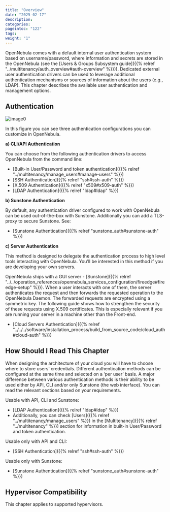 ```yaml
---
title: "Overview"
date: "2025-02-17"
description:
categories:
pageintoc: "122"
tags:
weight: "1"
---
```


<a id="external-auth"></a>

<!--# Overview -->

OpenNebula comes with a default internal user authentication system based on username/password, where information and secrets are stored in the OpenNebula (see the [Users & Groups Subsystem guide]({{% relref "../multitenancy/auth_overview#auth-overview" %}})). Dedicated external user authentication drivers can be used to leverage additional authentication mechanisms or sources of information about the users (e.g., LDAP). This chapter describes the available user authentication and management options.

## Authentication

![image0](/images/auth_options_350.png)

In this figure you can see three authentication configurations you can customize in OpenNebula.

**a) CLI/API Authentication**

You can choose from the following authentication drivers to access OpenNebula from the command line:

- [Built-in User/Password and token authentication]({{% relref "../multitenancy/manage_users#manage-users" %}})
- [SSH Authentication]({{% relref "ssh#ssh-auth" %}})
- [X.509 Authentication]({{% relref "x509#x509-auth" %}})
- [LDAP Authentication]({{% relref "ldap#ldap" %}})

**b) Sunstone Authentication**

By default, any authentication driver configured to work with OpenNebula can be used out-of-the-box with Sunstone. Additionally you can add a TLS-proxy to secure Sunstone. See:

- [Sunstone Authentication]({{% relref "sunstone_auth#sunstone-auth" %}})

**c) Server Authentication**

This method is designed to delegate the authentication process to high level tools interacting with OpenNebula. You’ll be interested in this method if you are developing your own servers.

OpenNebula ships with a GUI server - [Sunstone]({{% relref "../../operation_references/opennebula_services_configuration/fireedge#fireedge-setup" %}}). When a user interacts with one of them, the server authenticates the request and then forwards the requested operation to the OpenNebula Daemon. The forwarded requests are encrypted using a symmetric key. The following guide shows how to strengthen the security of these requests using X.509 certificates. This is especially relevant if you are running your server in a machine other than the Front-end.

- [Cloud Servers Authentication]({{% relref "../../../software/installation_process/build_from_source_code/cloud_auth#cloud-auth" %}})

## How Should I Read This Chapter

When designing the architecture of your cloud you will have to choose where to store users’ credentials. Different authentication methods can be configured at the same time and selected on a ‘per user’ basis. A major difference between various authentication methods is their ability to be used either by API, CLI and/or only Sunstone (the web interface). You can read the relevant sections based on your requirements.

Usable with API, CLI and Sunstone:

* [LDAP Authentication]({{% relref "ldap#ldap" %}})
* Additionally, you can check [Users]({{% relref "../multitenancy/manage_users" %}}) in the [Multitenancy]({{% relref "../multitenancy" %}}) section for information in built-in User/Password and token authentication.

Usable only with API and CLI:

* [SSH Authentication]({{% relref "ssh#ssh-auth" %}})

Usable only with Sunstone:

* [Sunstone Authentication]({{% relref "sunstone_auth#sunstone-auth" %}})

## Hypervisor Compatibility

This chapter applies to supported hypervisors.
